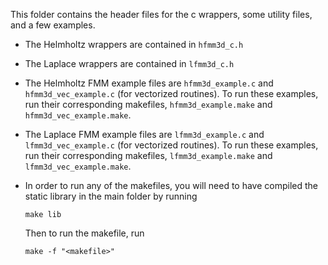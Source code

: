   This folder contains the header files for the c wrappers,
  some utility files, and a few examples. 

  -  The Helmholtz wrappers are contained in ``hfmm3d_c.h``
  -  The Laplace wrappers are contained in ``lfmm3d_c.h``

  - The Helmholtz FMM example files are ``hfmm3d_example.c`` and
  ``hfmm3d_vec_example.c`` (for vectorized routines).
  To run these examples, run their corresponding makefiles, 
  ``hfmm3d_example.make`` and ``hfmm3d_vec_example.make``.

  - The Laplace FMM example files are ``lfmm3d_example.c`` and
  ``lfmm3d_vec_example.c`` (for vectorized routines).
  To run these examples, run their corresponding makefiles, 
  ``lfmm3d_example.make`` and ``lfmm3d_vec_example.make``.

  - In order to run any of the makefiles, you will need to have compiled
  the static library in the main folder by running
    
        make lib

    Then to run the makefile, run

        make -f "<makefile>"
 



